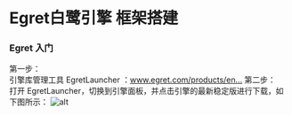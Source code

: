 # Egret白鹭引擎 框架搭建


### Egret 入门
第一步：<br>
引擎库管理工具 EgretLauncher ：www.egret.com/products/en…
第二步：<br>
打开 EgretLauncher，切换到引擎面板，并点击引擎的最新稳定版进行下载，如下图所示：
![alt](https://user-gold-cdn.xitu.io/2019/3/12/16971313a924becc?imageView2/0/w/1280/h/960/format/webp/ignore-error/1)


